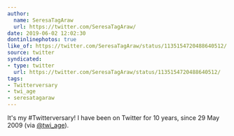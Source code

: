 ```yaml
---
author:
  name: SeresaTagAraw
  url: https://twitter.com/SeresaTagAraw/
date: 2019-06-02 12:02:30
dontinlinephotos: true
like_of: https://twitter.com/SeresaTagAraw/status/1135154720488640512/
source: twitter
syndicated:
- type: twitter
  url: https://twitter.com/SeresaTagAraw/status/1135154720488640512/
tags:
- Twitterversary
- twi_age
- seresatagaraw
---
```


It's my #Twitterversary! I have been on Twitter for 10 years, since 29 May 2009 (via [@twi_age](https://twitter.com/twi_age/)).